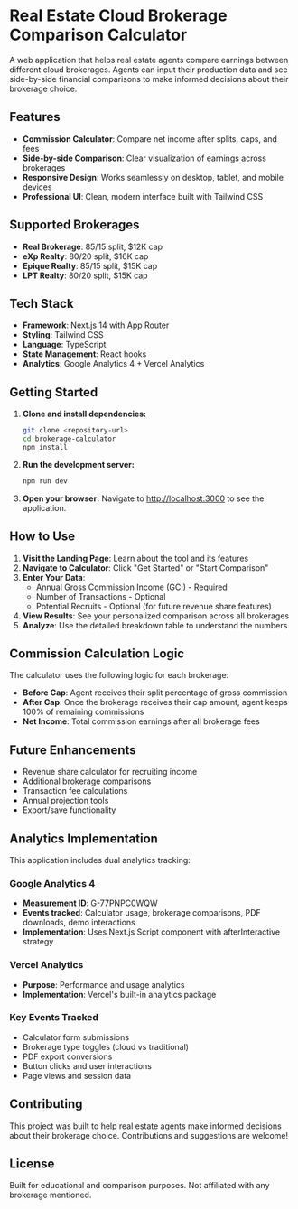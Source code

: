 # Real Estate Cloud Brokerage Comparison Calculator

A web application that helps real estate agents compare earnings between different cloud brokerages. Agents can input their production data and see side-by-side financial comparisons to make informed decisions about their brokerage choice.

## Features

- **Commission Calculator**: Compare net income after splits, caps, and fees
- **Side-by-side Comparison**: Clear visualization of earnings across brokerages
- **Responsive Design**: Works seamlessly on desktop, tablet, and mobile devices
- **Professional UI**: Clean, modern interface built with Tailwind CSS

## Supported Brokerages

- **Real Brokerage**: 85/15 split, $12K cap
- **eXp Realty**: 80/20 split, $16K cap  
- **Epique Realty**: 85/15 split, $15K cap
- **LPT Realty**: 80/20 split, $15K cap

## Tech Stack

- **Framework**: Next.js 14 with App Router
- **Styling**: Tailwind CSS
- **Language**: TypeScript
- **State Management**: React hooks
- **Analytics**: Google Analytics 4 + Vercel Analytics

## Getting Started

1. **Clone and install dependencies:**
   ```bash
   git clone <repository-url>
   cd brokerage-calculator
   npm install
   ```

2. **Run the development server:**
   ```bash
   npm run dev
   ```

3. **Open your browser:**
   Navigate to [http://localhost:3000](http://localhost:3000) to see the application.

## How to Use

1. **Visit the Landing Page**: Learn about the tool and its features
2. **Navigate to Calculator**: Click "Get Started" or "Start Comparison"
3. **Enter Your Data**:
   - Annual Gross Commission Income (GCI) - Required
   - Number of Transactions - Optional
   - Potential Recruits - Optional (for future revenue share features)
4. **View Results**: See your personalized comparison across all brokerages
5. **Analyze**: Use the detailed breakdown table to understand the numbers

## Commission Calculation Logic

The calculator uses the following logic for each brokerage:

- **Before Cap**: Agent receives their split percentage of gross commission
- **After Cap**: Once the brokerage receives their cap amount, agent keeps 100% of remaining commissions
- **Net Income**: Total commission earnings after all brokerage fees

## Future Enhancements

- Revenue share calculator for recruiting income
- Additional brokerage comparisons
- Transaction fee calculations
- Annual projection tools
- Export/save functionality

## Analytics Implementation

This application includes dual analytics tracking:

### Google Analytics 4
- **Measurement ID**: G-77PNPC0WQW
- **Events tracked**: Calculator usage, brokerage comparisons, PDF downloads, demo interactions
- **Implementation**: Uses Next.js Script component with afterInteractive strategy

### Vercel Analytics
- **Purpose**: Performance and usage analytics
- **Implementation**: Vercel's built-in analytics package

### Key Events Tracked
- Calculator form submissions
- Brokerage type toggles (cloud vs traditional)
- PDF export conversions
- Button clicks and user interactions
- Page views and session data

## Contributing

This project was built to help real estate agents make informed decisions about their brokerage choice. Contributions and suggestions are welcome!

## License

Built for educational and comparison purposes. Not affiliated with any brokerage mentioned.
